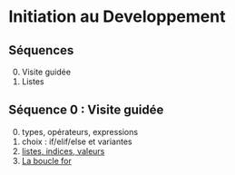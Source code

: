 # Initiation au Developpement

## Séquences
0. Visite guidée
1. Listes


## Séquence 0 : Visite guidée
0. types, opérateurs, expressions 
1. choix : if/elif/else et variantes
2. [listes, indices, valeurs](https://github.com/DrAlgo/InitDev/blob/main/seq_0_Visite_Guidee/fiche_0_2_listes.ipynb)
3. [La boucle for](https://github.com/DrAlgo/InitDev/blob/main/seq_0_Visite_Guidee/fiche_0_3_for_range.ipynb)
